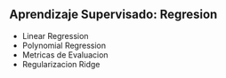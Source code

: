 ## **Aprendizaje Supervisado: Regresion**
- Linear Regression
- Polynomial Regression
- Metricas de Evaluacion
- Regularizacion Ridge
